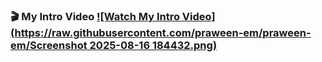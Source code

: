 ### 🎬 My Intro Video  [![Watch My Intro Video](https://raw.githubusercontent.com/praween-em/praween-em/Screenshot 2025-08-16 184432.png)](https://praween-em.github.io/myvideo/)
